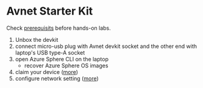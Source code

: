 # Avnet Starter Kit
Check [prerequisits](./prerequisites.md) before hands-on labs.
1. Unbox the devkit
2. connect micro-usb plug with Avnet devkit socket and the other end with laptop's USB type-A socket
3. open Azure Sphere CLI on the laptop
    - recover Azure Sphere OS images
4. claim your device ([more](https://docs.microsoft.com/en-us/azure-sphere/install/claim-device?tabs=cliv1))
5. configure network setting ([more](https://docs.microsoft.com/en-us/azure-sphere/install/configure-wifi))
